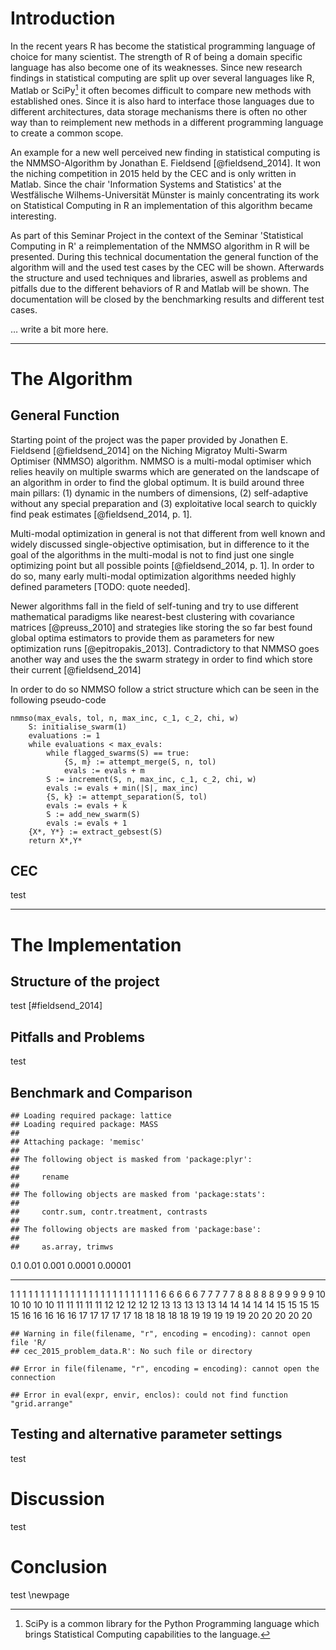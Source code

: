 # Introduction #

In the recent years R has become the statistical programming language of choice for many scientist. The strength of R of being a domain specific language has also become one of its weaknesses. Since new research findings in statistical computing are split up over several languages like R, Matlab or SciPy[^1] it often becomes difficult to compare new methods with established ones. Since it is also hard to interface those languages due to different architectures, data storage mechanisms there is often no other way than to reimplement new methods in a different programming language to create a common scope.

An example for a new well perceived new finding in statistical computing is the NMMSO-Algorithm by Jonathan E. Fieldsend [@fieldsend_2014]. It won the niching competition in 2015 held by the CEC and is only written in Matlab. Since the chair 'Information Systems and Statistics' at the Westfälische Wilhems-Universität Münster is mainly concentrating its work on Statistical Computing in R an implementation of this algorithm became interesting. 

As part of this Seminar Project in the context of the Seminar 'Statistical Computing in R' a reimplementation of the NMMSO algorithm in R will be presented. During this technical documentation the general function of the algorithm will and the used test cases by the CEC will be shown. Afterwards the structure and used techniques and libraries, aswell as problems and pitfalls due to the different behaviors of R and Matlab will be shown. The documentation will be closed by the benchmarking results and different test cases. 

… write a bit more here.

[^1]: SciPy is a common library for the Python Programming language which brings Statistical Computing capabilities to the language.

----

# The Algorithm #

## General Function ##

Starting point of the project was the paper provided by Jonathen E. Fieldsend [@fieldsend_2014] on the Niching Migratoy Multi-Swarm Optimiser (NMMSO) algorithm. NMMSO is a multi-modal optimiser which relies heavily on multiple swarms which are generated on the landscape of an algorithm in order to find the global optimum. It is build around three main pillars: (1) dynamic in the numbers of dimensions, (2) self-adaptive without any special preparation and (3) exploitative local search to quickly find peak estimates [@fieldsend_2014, p. 1]. 

Multi-modal optimization in general is not that different from well known and widely discussed single-objective optimisation, but in difference to it the goal of the algorithms in the multi-modal is not to find just one single optimizing point but all possible points [@fieldsend_2014, p. 1]. In order to do so, many early multi-modal optimization algorithms needed highly defined parameters [TODO: quote needed]. 

Newer algorithms fall in the field of self-tuning and try to use different mathematical paradigms like nearest-best clustering with covariance matrices [@preuss_2010] and strategies like storing the so far best found global optima estimators to provide them as parameters for new optimization runs [@epitropakis_2013]. Contradictory to that NMMSO goes another way and uses the the swarm strategy in order to find which store their current [@fieldsend_2014]

In order to do so NMMSO follow a strict structure which can be seen in the following pseudo-code
	
	nmmso(max_evals, tol, n, max_inc, c_1, c_2, chi, w)
		S: initialise_swarm(1)
		evaluations := 1
		while evaluations < max_evals:
			while flagged_swarms(S) == true:
				{S, m} := attempt_merge(S, n, tol)
				evals := evals + m
			S := increment(S, n, max_inc, c_1, c_2, chi, w)
			evals := evals + min(|S|, max_inc)
			{S, k} := attempt_separation(S, tol)
			evals := evals + k
			S := add_new_swarm(S)
			evals := evals + 1
		{X*, Y*} := extract_gebsest(S)
		return X*,Y*

## CEC ##

test

----

# The Implementation #

## Structure of the project ##

test [#fieldsend_2014]

## Pitfalls and Problems ##

test

## Benchmark and Comparison ##



```
## Loading required package: lattice
## Loading required package: MASS
## 
## Attaching package: 'memisc'
## 
## The following object is masked from 'package:plyr':
## 
##     rename
## 
## The following objects are masked from 'package:stats':
## 
##     contr.sum, contr.treatment, contrasts
## 
## The following objects are masked from 'package:base':
## 
##     as.array, trimws
```



 0.1   0.01   0.001   0.0001   0.00001
----  -----  ------  -------  --------
   1      1       1        1         1
   1      1       1        1         1
   1      1       1        1         1
   1      1       1        1         1
   1      1       1        1         1
   6      6       6        6         6
   7      7       7        7         7
   8      8       8        8         8
   9      9       9        9         9
  10     10      10       10        10
  11     11      11       11        11
  12     12      12       12        12
  13     13      13       13        13
  14     14      14       14        14
  15     15      15       15        15
  16     16      16       16        16
  17     17      17       17        17
  18     18      18       18        18
  19     19      19       19        19
  20     20      20       20        20



```
## Warning in file(filename, "r", encoding = encoding): cannot open file 'R/
## cec_2015_problem_data.R': No such file or directory
```

```
## Error in file(filename, "r", encoding = encoding): cannot open the connection
```

```
## Error in eval(expr, envir, enclos): could not find function "grid.arrange"
```


## Testing and alternative parameter settings ##

test

# Discussion #

test

# Conclusion #

test
\newpage
